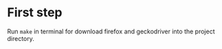 # First step

Run `make` in terminal for download firefox and geckodriver into the project directory.
